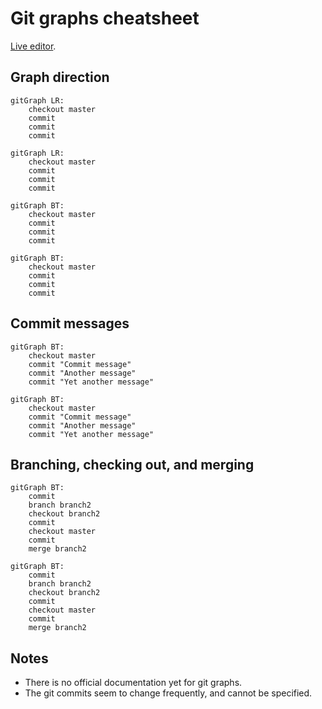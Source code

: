 # Git graphs cheatsheet

[Live editor](https://mermaid-js.github.io/mermaid-live-editor/edit#pako:eNplj7EOwjAMRH-l8twBBpbMIHZYvZjEtBHEqVJHCFX9d0JLURFebN09WXcD2OgYDDRej4m61qDETn2UHmVAqcogSGHOHVkvDYKptrtNvbZO5HzuJ2eDMqKwOBQbQ_CKckkktq2EH_NVnJbtLWb90T70dy9MoF45_QOBU8PrD1BD0QJ5V-pM0RG05cDvYAiOr5TvilASFjR3jpQPzmtMYK5077kGyhrPT7FgNGVeoL2nJlGYxfEF4jtu2A).

## Graph direction

```mermaid
gitGraph LR:
    checkout master
    commit
    commit
    commit
```

```
gitGraph LR:
    checkout master
    commit
    commit
    commit
```

```mermaid
gitGraph BT:
    checkout master
    commit
    commit
    commit
```

```
gitGraph BT:
    checkout master
    commit
    commit
    commit
```

## Commit messages

```mermaid
gitGraph BT:
    checkout master
    commit "Commit message"
    commit "Another message"
    commit "Yet another message"
```

```
gitGraph BT:
    checkout master
    commit "Commit message"
    commit "Another message"
    commit "Yet another message"
```

## Branching, checking out, and merging

```mermaid
gitGraph BT:
    commit
    branch branch2
    checkout branch2
    commit
    checkout master
    commit
    merge branch2
```

```
gitGraph BT:
    commit
    branch branch2
    checkout branch2
    commit
    checkout master
    commit
    merge branch2
```

## Notes

* There is no official documentation yet for git graphs.
* The git commits seem to change frequently, and cannot be specified.